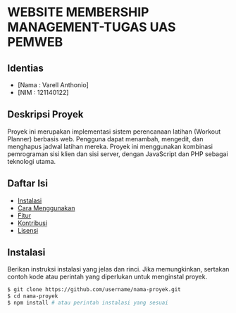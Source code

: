 # WEBSITE MEMBERSHIP MANAGEMENT-TUGAS UAS PEMWEB

## Identias
  - [Nama : Varell Anthonio]
  - [NIM  : 121140122]

## Deskripsi Proyek
  Proyek ini merupakan implementasi sistem perencanaan latihan (Workout Planner) berbasis web. Pengguna dapat menambah, mengedit, dan menghapus jadwal latihan mereka. Proyek ini menggunakan kombinasi pemrograman sisi klien dan sisi server, dengan JavaScript dan PHP sebagai teknologi utama.

## Daftar Isi

- [Instalasi](#instalasi)
- [Cara Menggunakan](#cara-menggunakan)
- [Fitur](#fitur)
- [Kontribusi](#kontribusi)
- [Lisensi](#lisensi)

## Instalasi

Berikan instruksi instalasi yang jelas dan rinci. Jika memungkinkan, sertakan contoh kode atau perintah yang diperlukan untuk menginstal proyek.

```bash
$ git clone https://github.com/username/nama-proyek.git
$ cd nama-proyek
$ npm install # atau perintah instalasi yang sesuai
